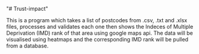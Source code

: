 "# Trust-impact" 

This is a program which takes a list of postcodes from .csv, .txt and .xlsx files, processes and validates each one then shows the Indeces of Multiple Deprivation (IMD) rank of that area using google maps api. The data will be visualised using heatmaps and the corresponding IMD rank will be pulled from a database.
